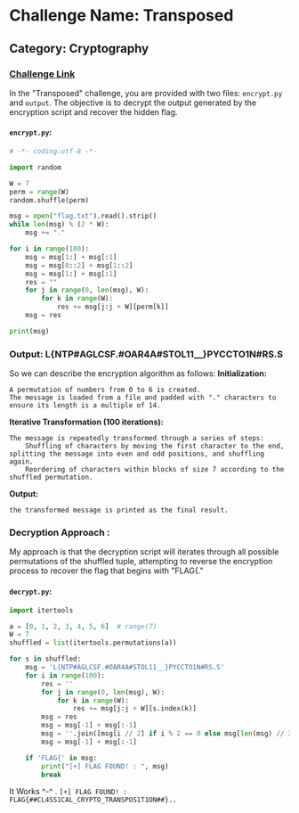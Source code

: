 # Challenge Name: Transposed
## Category: Cryptography
### [Challenge Link](https://cybertalents.com/challenges/cryptography/transposed)

In the "Transposed" challenge, you are provided with two files: `encrypt.py` and `output`. The objective is to decrypt the output generated by the encryption script and recover the hidden flag.

#### `encrypt.py`:

```python
# -*- coding:utf-8 -*-

import random

W = 7
perm = range(W)
random.shuffle(perm)

msg = open("flag.txt").read().strip()
while len(msg) % (2 * W):
    msg += "."

for i in range(100):
    msg = msg[1:] + msg[:1]
    msg = msg[0::2] + msg[1::2]
    msg = msg[1:] + msg[:1]
    res = ""
    for j in range(0, len(msg), W):
        for k in range(W):
            res += msg[j:j + W][perm[k]]
    msg = res

print(msg)
```
### Output: L{NTP#AGLCSF.#OAR4A#STOL11__}PYCCTO1N#RS.S
So we can describe the encryption algorithm as follows: 
**Initialization:**

    A permutation of numbers from 0 to 6 is created.
    The message is loaded from a file and padded with "." characters to ensure its length is a multiple of 14.

**Iterative Transformation (100 iterations):**

    The message is repeatedly transformed through a series of steps:
        Shuffling of characters by moving the first character to the end, splitting the message into even and odd positions, and shuffling again.
        Reordering of characters within blocks of size 7 according to the shuffled permutation.

**Output:**

    the transformed message is printed as the final result.

### Decryption Approach : 

My approach is that the decryption script will iterates through all possible permutations of the shuffled tuple, attempting to reverse the encryption process to recover the flag that begins with "FLAG{."

#### `decrypt.py`:
```python
import itertools

a = [0, 1, 2, 3, 4, 5, 6]  # range(7)
W = 7
shuffled = list(itertools.permutations(a))

for s in shuffled:
    msg = 'L{NTP#AGLCSF.#OAR4A#STOL11__}PYCCTO1N#RS.S'
    for i in range(100):
        res = ''
        for j in range(0, len(msg), W):
            for k in range(W):
                res += msg[j:j + W][s.index(k)]
        msg = res
        msg = msg[-1] + msg[:-1]
        msg = ''.join([msg[i // 2] if i % 2 == 0 else msg[len(msg) // 2 + i // 2] for i in range(len(msg))])
        msg = msg[-1] + msg[:-1]

    if 'FLAG{' in msg:
        print("[+] FLAG FOUND! : ", msg)
        break
```

It Works ^-^ . ```[+] FLAG FOUND! :  FLAG{##CL4SS1CAL_CRYPTO_TRANSPOS1T1ON##}..```


